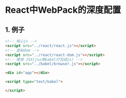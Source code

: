 # React中WebPack的深度配置
<ClientOnly>
  <Valine></Valine>
</ClientOnly>

## 1. 例子
```html
<!-- 核心js -->
<script src="../react/react.js"></script>
<!-- 虚拟dom -->
<script src="../react/react-dom.js"></script>
<!-- 使用 JSX(jsx用babel打包成js) -->
<script src="../babel/browser.js"></script>

<div id="app"></div>

<script type="text/babel">

</script>
```